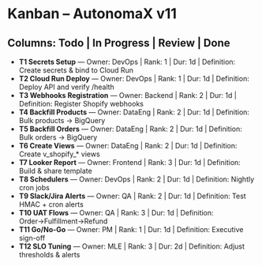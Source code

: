 # Kanban – AutonomaX v11

## Columns: Todo | In Progress | Review | Done

- **T1 Secrets Setup** — Owner: DevOps | Rank: 1 | Dur: 1d | Definition: Create secrets & bind to Cloud Run
- **T2 Cloud Run Deploy** — Owner: DevOps | Rank: 1 | Dur: 1d | Definition: Deploy API and verify /health
- **T3 Webhooks Registration** — Owner: Backend | Rank: 2 | Dur: 1d | Definition: Register Shopify webhooks
- **T4 Backfill Products** — Owner: DataEng | Rank: 2 | Dur: 1d | Definition: Bulk products -> BigQuery
- **T5 Backfill Orders** — Owner: DataEng | Rank: 2 | Dur: 1d | Definition: Bulk orders -> BigQuery
- **T6 Create Views** — Owner: DataEng | Rank: 2 | Dur: 1d | Definition: Create v_shopify_* views
- **T7 Looker Report** — Owner: Frontend | Rank: 3 | Dur: 1d | Definition: Build & share template
- **T8 Schedulers** — Owner: DevOps | Rank: 2 | Dur: 1d | Definition: Nightly cron jobs
- **T9 Slack/Jira Alerts** — Owner: QA | Rank: 2 | Dur: 1d | Definition: Test HMAC + cron alerts
- **T10 UAT Flows** — Owner: QA | Rank: 3 | Dur: 1d | Definition: Order→Fulfillment→Refund
- **T11 Go/No-Go** — Owner: PM | Rank: 1 | Dur: 1d | Definition: Executive sign-off
- **T12 SLO Tuning** — Owner: MLE | Rank: 3 | Dur: 2d | Definition: Adjust thresholds & alerts
